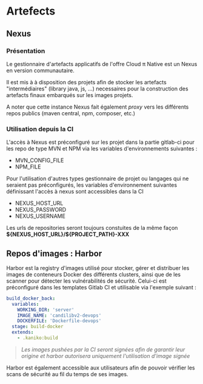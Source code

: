 # Artefects 

## Nexus

### Présentation
Le gestionnaire d'artefacts applicatifs de l'offre Cloud π Native est un Nexus en version communautaire.

Il est mis à à disposition des projets afin de stocker les artefacts "intermédiaires" (library java, js, ...) necessaires pour la construction des artefacts finaux embarqués sur les images projets.

A noter que cette instance Nexus fait également *proxy* vers les différents repos publics (maven central, npm, composer, etc.)


### Utilisation depuis la CI

L'accès à Nexus est préconfiguré sur les projet dans la partie gitlab-ci pour les repo de type MVN et NPM via les variables d'environnements suivantes :
 - MVN_CONFIG_FILE
 - NPM_FILE

Pour l'utilisation d'autres types gestionnaire de projet ou langages qui ne seraient pas préconfigurés, les variables d'environnement suivantes définissant l'accès à nexus sont accessibles dans la CI
 - NEXUS_HOST_URL
 - NEXUS_PASSWORD
 - NEXUS_USERNAME

Les urls de repositories seront toujours constuites de la même façon **\${NEXUS_HOST_URL}/${PROJECT_PATH}-XXX**

## Repos d'images : Harbor

Harbor est la registry d'images utilisé pour stocker, gérer et distribuer les images de conteneurs Docker des différents clusters, ainsi que de les scanner pour détecter les vulnérabilités de sécurité.
Celui-ci est préconfiguré dans les templates Gitlab CI et utilisable via l'exemple suivant :

```yaml
build_docker_back:
  variables:
    WORKING_DIR: 'server'
    IMAGE_NAME: 'candilibv2-devops'
    DOCKERFILE: 'Dockerfile-devops'
  stage: build-docker
  extends:
    - .kaniko:build
```

> *Les images pushées par la CI seront signées afin de garantir leur origine et harbor autorisera uniquement l'utilisation d'image signée*

Harbor est également accessible aux utilisateurs afin de pouvoir vérifier les scans de sécurité au fil du temps de ses images.